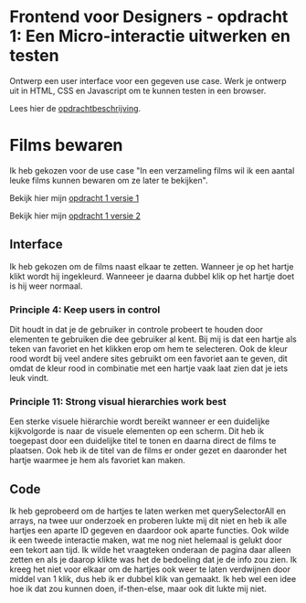 # Frontend voor Designers - opdracht 1: Een Micro-interactie uitwerken en testen

Ontwerp een user interface voor een gegeven use case. Werk je ontwerp uit in HTML, CSS en Javascript om te kunnen testen in een browser.

Lees hier de [opdrachtbeschrijving](./opdrachtbeschrijving.md).


# Films bewaren
Ik heb gekozen voor de use case "In een verzameling films wil ik een aantal leuke films kunnen bewaren om ze later te bekijken". 

Bekijk hier mijn [opdracht 1 versie 1](https://francescramer.github.io/frontend-voor-designers-2021/opdracht1/opdracht-v1)

Bekijk hier mijn [opdracht 1 versie 2](https://francescramer.github.io/frontend-voor-designers-2021/opdracht1/opdracht-v2)


## Interface
Ik heb gekozen om de films naast elkaar te zetten. Wanneer je op het hartje klikt wordt hij ingekleurd. Wanneeer je daarna dubbel klik op het hartje doet is hij weer normaal. 

### Principle 4: Keep users in control
Dit houdt in dat je de gebruiker in controle probeert te houden door elementen te gebruiken die dee gebruiker al kent. Bij mij is dat een hartje als teken van favoriet en het klikken erop om hem te selecteren. Ook de kleur rood wordt bij veel andere sites gebruikt om een favoriet aan te geven, dit omdat de kleur rood in combinatie met een hartje vaak laat zien dat je iets leuk vindt. 

### Principle 11: Strong visual hierarchies work best
Een sterke visuele hiërarchie wordt bereikt wanneer er een duidelijke kijkvolgorde is naar de visuele elementen op een scherm. Dit heb ik toegepast door een duidelijke titel te tonen en daarna direct de films te plaatsen. Ook heb ik de titel van de films er onder gezet en daaronder het hartje waarmee je hem als favoriet kan maken.


## Code
Ik heb geprobeerd om de hartjes te laten werken met querySelectorAll en arrays, na twee uur onderzoek en proberen lukte mij dit niet en heb ik alle hartjes een aparte ID gegeven en daardoor ook aparte functies. Ook wilde ik een tweede interactie maken, wat me nog niet helemaal is gelukt door een tekort aan tijd. Ik wilde het vraagteken onderaan de pagina daar alleen zetten en als je daarop klikte was het de bedoeling dat je de info zou zien. Ik kreeg het niet voor elkaar om de hartjes ook weer te laten verdwijnen door middel van 1 klik, dus heb ik er dubbel klik van gemaakt. Ik heb wel een idee hoe ik dat zou kunnen doen, if-then-else, maar ook dit lukte mij niet.
